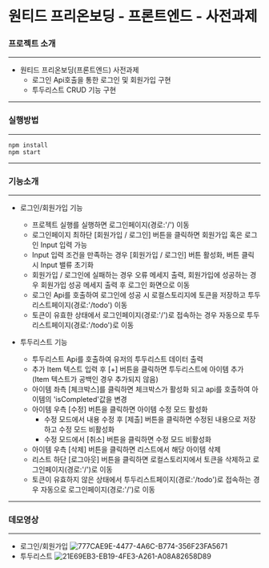 # 원티드 프리온보딩 - 프론트엔드 - 사전과제

### 프로젝트 소개
------------
+ 원티드 프리온보딩(프론트엔드) 사전과제
    + 로그인 Api호출을 통한 로그인 및 회원가입 구현 
    + 투두리스트 CRUD 기능 구현
------------
### 실행방법
------------
```
npm install
npm start
```
------------
### 기능소개
------------
+ 로그인/회원가입 기능
    + 프로젝트 실행를 실행하면 로그인페이지(경로:'/') 이동
    + 로그인페이지 최하단 [회원가입 / 로그인] 버튼을 클릭하면 회원가입 혹은 로그인 Input 입력 가능
    + Input 입력 조건을 만족하는 경우 [회원가입 / 로그인] 버튼 활성화, 버튼 클릭시 Input 밸류 초기화
    + 회원가입 / 로그인에 실패하는 경우 오류 메세지 출력, 회원가입에 성공하는 경우 회원가입 성공 메세지 출력 후 로그인 화면으로 이동
    + 로그인 Api를 호출하여 로그인에 성공 시 로컬스토리지에 토큰을 저장하고 투두리스트페이지(경로:'/todo') 이동
    + 토큰이 유효한 상태에서 로그인페이지(경로:'/')로 접속하는 경우 자동으로 투두리스트페이지(경로:'/todo')로 이동

+ 투두리스트 기능
    + 투두리스트 Api를 호출하여 유저의 투두리스트 데이터 출력
    + 추가 Item 텍스트 입력 후 [+] 버튼을 클릭하면 투두리스트에 아이템 추가(Item 텍스트가 공백인 경우 추가되지 않음)
    + 아이템 좌측 [체크박스]를 클릭하면 체크박스가 활성화 되고 api를 호출하여 아이템의 'isCompleted'값을 변경
    + 아이템 우측 [수정] 버튼을 클릭하면 아이템 수정 모드 활성화
        + 수정 모드에서 내용 수정 후 [제출] 버튼을 클릭하면 수정된 내용으로 저장하고 수정 모드 비활성화
        + 수정 모드에서 [취소] 버튼을 클릭하면 수정 모드 비활성화
    + 아이템 우측 [삭제] 버튼을 클릭하면 리스트에서 해당 아이템 삭제
    + 리스트 하단 [로그아웃] 버튼을 클릭하면 로컬스토리지에서 토큰을 삭제하고 로그인페이지(경로:'/')로 이동
    + 토큰이 유효하지 않은 상태에서 투두리스트페이지(경로:'/todo')로 접속하는 경우 자동으로 로그인페이지(경로:'/')로 이동
------------
### 데모영상
------------
+ 로그인/회원가입
![777CAE9E-4477-4A6C-B774-356F23FA5671](https://user-images.githubusercontent.com/100207630/186359023-2d8647cd-4e82-476d-89b9-149e22683cbb.gif)
+ 투두리스트
![21E69EB3-EB19-4FE3-A261-A08A82658D89](https://user-images.githubusercontent.com/100207630/186359074-818cac53-fdf1-4ffa-9db8-e523161c729e.gif)